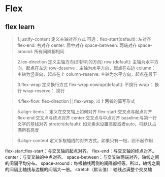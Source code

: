 # Flex

## flex learn

>1.justify-content
定义主轴对齐方式
可选：flex-start(default): 左对齐
flex-end: 右对齐
center: 居中对齐
space-between: 两端对齐
space-around: 所有间隔都相同

>2.lex-direction
定义主轴方向(即排列的方向)
row (default): 主轴为水平方向，起点在左边
row-deserve：主轴为水平方向，起点在右边
column： 主轴为竖直向，起点在上
column-reserve: 主轴为水平方向，起点在最下

>3.flex-wrap
定义换行方式
flex-wrap
nowrap(default): 不换行
wrap： 换行
wrap-reserve： 换行

>4.flex-flow: flex-direction || flex-wrap;
以上两者的简写形式

>5.align-items：
定义在交叉轴上如何对齐
flex-start:交叉点与起点对齐
flex-end:交叉点与终点对齐
center:交叉点与中点对齐
baseline:与第一行文字的基线对齐
stretch(default): 如元素未设置高度或者auto，将默认占满所有高度

>6.align-content
定义多根轴线的对齐方式。如果只有一根，则不起作用

flex-start:flex-start：与交叉轴的起点对齐。
flex-end：与交叉轴的终点对齐。
center：与交叉轴的中点对齐。
space-between：与交叉轴两端对齐，轴线之间的间隔平均分布。
space-around：每根轴线两侧的间隔都相等。所以，轴线之间的间隔比轴线与边框的间隔大一倍。
stretch（默认值）：轴线占满整个交叉轴
